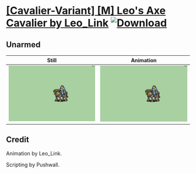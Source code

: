 # [\[Cavalier-Variant\] \[M\] Leo's Axe Cavalier by Leo_Link](./) [![Download](https://img.shields.io/badge/Download--red?style=social&logo=github)](https://minhaskamal.github.io/DownGit/#/home?url=https://github.com/Klokinator/FE-Repo/tree/main/Battle%20Animations%2FMounted%20-%20Cavs%2C%20Paladins%2C%20Rangers%2F%5BCavalier-Variant%5D%20%5BM%5D%20Leo's%20Axe%20Cavalier%20by%20Leo_Link%2F8.%20Unarmed)

## Unarmed

| Still | Animation |
| :---: | :-------: |
| ![Unarmed still](./Unarmed_000.png) | ![Unarmed](./Unarmed.gif) |

## Credit

Animation by Leo_Link.

Scripting by Pushwall.
